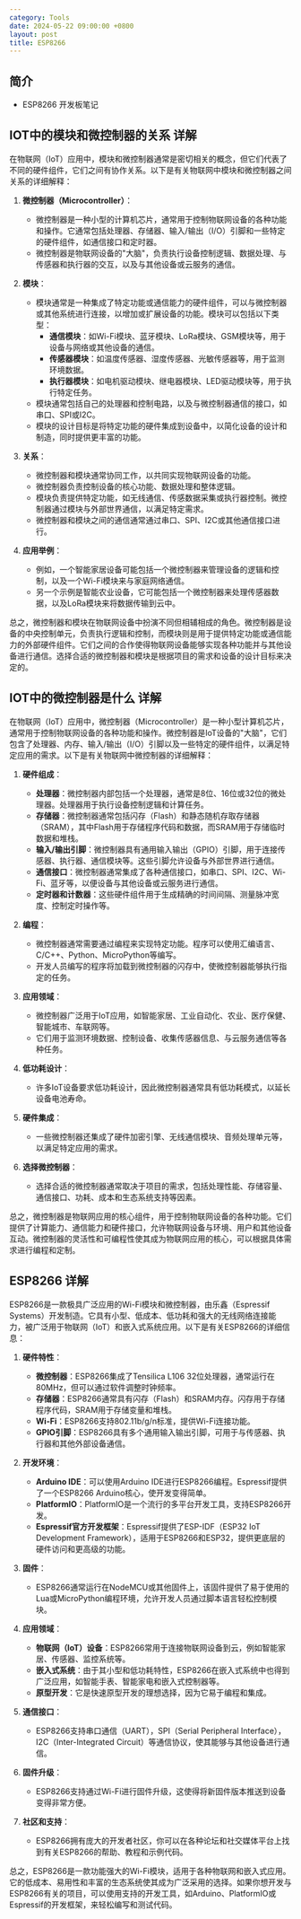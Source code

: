 ```yaml
---
category: Tools
date: 2024-05-22 09:00:00 +0800
layout: post
title: ESP8266
---
```

## 简介

+ ESP8266 开发板笔记

## IOT中的模块和微控制器的关系 详解

在物联网（IoT）应用中，模块和微控制器通常是密切相关的概念，但它们代表了不同的硬件组件，它们之间有协作关系。以下是有关物联网中模块和微控制器之间关系的详细解释：

1. **微控制器（Microcontroller）**：
   - 微控制器是一种小型的计算机芯片，通常用于控制物联网设备的各种功能和操作。它通常包括处理器、存储器、输入/输出（I/O）引脚和一些特定的硬件组件，如通信接口和定时器。
   - 微控制器是物联网设备的"大脑"，负责执行设备控制逻辑、数据处理、与传感器和执行器的交互，以及与其他设备或云服务的通信。

2. **模块**：
   - 模块通常是一种集成了特定功能或通信能力的硬件组件，可以与微控制器或其他系统进行连接，以增加或扩展设备的功能。模块可以包括以下类型：
     - **通信模块**：如Wi-Fi模块、蓝牙模块、LoRa模块、GSM模块等，用于设备与网络或其他设备的通信。
     - **传感器模块**：如温度传感器、湿度传感器、光敏传感器等，用于监测环境数据。
     - **执行器模块**：如电机驱动模块、继电器模块、LED驱动模块等，用于执行特定任务。
   - 模块通常包括自己的处理器和控制电路，以及与微控制器通信的接口，如串口、SPI或I2C。
   - 模块的设计目标是将特定功能的硬件集成到设备中，以简化设备的设计和制造，同时提供更丰富的功能。

3. **关系**：
   - 微控制器和模块通常协同工作，以共同实现物联网设备的功能。
   - 微控制器负责控制设备的核心功能、数据处理和整体逻辑。
   - 模块负责提供特定功能，如无线通信、传感数据采集或执行器控制。微控制器通过模块与外部世界通信，以满足特定需求。
   - 微控制器和模块之间的通信通常通过串口、SPI、I2C或其他通信接口进行。

4. **应用举例**：
   - 例如，一个智能家居设备可能包括一个微控制器来管理设备的逻辑和控制，以及一个Wi-Fi模块来与家庭网络通信。
   - 另一个示例是智能农业设备，它可能包括一个微控制器来处理传感器数据，以及LoRa模块来将数据传输到云中。

总之，微控制器和模块在物联网设备中扮演不同但相辅相成的角色。微控制器是设备的中央控制单元，负责执行逻辑和控制，而模块则是用于提供特定功能或通信能力的外部硬件组件。它们之间的合作使得物联网设备能够实现各种功能并与其他设备进行通信。选择合适的微控制器和模块是根据项目的需求和设备的设计目标来决定的。

## IOT中的微控制器是什么 详解

在物联网（IoT）应用中，微控制器（Microcontroller）是一种小型计算机芯片，通常用于控制物联网设备的各种功能和操作。微控制器是IoT设备的"大脑"，它们包含了处理器、内存、输入/输出（I/O）引脚以及一些特定的硬件组件，以满足特定应用的需求。以下是有关物联网中微控制器的详细解释：

1. **硬件组成**：
   - **处理器**：微控制器内部包括一个处理器，通常是8位、16位或32位的微处理器。处理器用于执行设备控制逻辑和计算任务。
   - **存储器**：微控制器通常包括闪存（Flash）和静态随机存取存储器（SRAM），其中Flash用于存储程序代码和数据，而SRAM用于存储临时数据和堆栈。
   - **输入/输出引脚**：微控制器具有通用输入输出（GPIO）引脚，用于连接传感器、执行器、通信模块等。这些引脚允许设备与外部世界进行通信。
   - **通信接口**：微控制器通常集成了各种通信接口，如串口、SPI、I2C、Wi-Fi、蓝牙等，以便设备与其他设备或云服务进行通信。
   - **定时器和计数器**：这些硬件组件用于生成精确的时间间隔、测量脉冲宽度、控制定时操作等。

2. **编程**：
   - 微控制器通常需要通过编程来实现特定功能。程序可以使用汇编语言、C/C++、Python、MicroPython等编写。
   - 开发人员编写的程序将加载到微控制器的闪存中，使微控制器能够执行指定的任务。

3. **应用领域**：
   - 微控制器广泛用于IoT应用，如智能家居、工业自动化、农业、医疗保健、智能城市、车联网等。
   - 它们用于监测环境数据、控制设备、收集传感器信息、与云服务通信等各种任务。

4. **低功耗设计**：
   - 许多IoT设备要求低功耗设计，因此微控制器通常具有低功耗模式，以延长设备电池寿命。

5. **硬件集成**：
   - 一些微控制器还集成了硬件加密引擎、无线通信模块、音频处理单元等，以满足特定应用的需求。

6. **选择微控制器**：
   - 选择合适的微控制器通常取决于项目的需求，包括处理性能、存储容量、通信接口、功耗、成本和生态系统支持等因素。

总之，微控制器是物联网应用的核心组件，用于控制物联网设备的各种功能。它们提供了计算能力、通信能力和硬件接口，允许物联网设备与环境、用户和其他设备互动。微控制器的灵活性和可编程性使其成为物联网应用的核心，可以根据具体需求进行编程和定制。

## ESP8266 详解

ESP8266是一款极具广泛应用的Wi-Fi模块和微控制器，由乐鑫（Espressif Systems）开发制造。它具有小型、低成本、低功耗和强大的无线网络连接能力，被广泛用于物联网（IoT）和嵌入式系统应用。以下是有关ESP8266的详细信息：

1. **硬件特性**：
   - **微控制器**：ESP8266集成了Tensilica L106 32位处理器，通常运行在80MHz，但可以通过软件调整时钟频率。
   - **存储器**：ESP8266通常具有闪存（Flash）和SRAM内存。闪存用于存储程序代码，SRAM用于存储变量和堆栈。
   - **Wi-Fi**：ESP8266支持802.11b/g/n标准，提供Wi-Fi连接功能。
   - **GPIO引脚**：ESP8266具有多个通用输入输出引脚，可用于与传感器、执行器和其他外部设备通信。

2. **开发环境**：
   - **Arduino IDE**：可以使用Arduino IDE进行ESP8266编程。Espressif提供了一个ESP8266 Arduino核心，使开发变得简单。
   - **PlatformIO**：PlatformIO是一个流行的多平台开发工具，支持ESP8266开发。
   - **Espressif官方开发框架**：Espressif提供了ESP-IDF（ESP32 IoT Development Framework），适用于ESP8266和ESP32，提供更底层的硬件访问和更高级的功能。

3. **固件**：
   - ESP8266通常运行在NodeMCU或其他固件上，该固件提供了易于使用的Lua或MicroPython编程环境，允许开发人员通过脚本语言轻松控制模块。

4. **应用领域**：
   - **物联网（IoT）设备**：ESP8266常用于连接物联网设备到云，例如智能家居、传感器、监控系统等。
   - **嵌入式系统**：由于其小型和低功耗特性，ESP8266在嵌入式系统中也得到广泛应用，如智能手表、智能家电和嵌入式控制器等。
   - **原型开发**：它是快速原型开发的理想选择，因为它易于编程和集成。

5. **通信接口**：
   - ESP8266支持串口通信（UART），SPI（Serial Peripheral Interface），I2C（Inter-Integrated Circuit）等通信协议，使其能够与其他设备进行通信。

6. **固件升级**：
   - ESP8266支持通过Wi-Fi进行固件升级，这使得将新固件版本推送到设备变得非常方便。

7. **社区和支持**：
   - ESP8266拥有庞大的开发者社区，你可以在各种论坛和社交媒体平台上找到有关ESP8266的帮助、教程和示例代码。

总之，ESP8266是一款功能强大的Wi-Fi模块，适用于各种物联网和嵌入式应用。它的低成本、易用性和丰富的生态系统使其成为广泛采用的选择。如果你想开发与ESP8266有关的项目，可以使用支持的开发工具，如Arduino、PlatformIO或Espressif的开发框架，来轻松编写和测试代码。